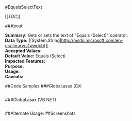 #EqualsSelectText

[[_TOC_]]

##About

**Summary:**  Gets or sets the text of "Equals (Select)" operator.   
**Data Type:** [[System.String|http://msdn.microsoft.com/en-us/library/s1wwdcbf]]  
**Accepted Values:**   
**Default Value:** Equals (Select)  
**Impacted Features:**   
**Purpose:**   
**Usage:**   
**Caveats:**   

##Code Samples
###Global.asax (C♯)

```csharp
```

###Global.asax (VB.NET)

```visualbasic
```
##Alternate Usage: 
##Screenshots
